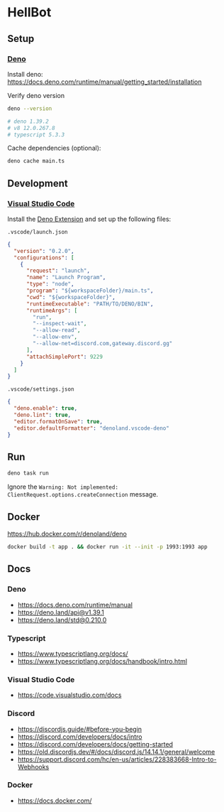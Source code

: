 # HellBot

## Setup

### [Deno](https://deno.com/)

Install deno:\
https://docs.deno.com/runtime/manual/getting_started/installation

Verify deno version

```sh
deno --version

# deno 1.39.2
# v8 12.0.267.8
# typescript 5.3.3
```

Cache dependencies (optional):

```sh
deno cache main.ts
```

## Development

### [Visual Studio Code](https://code.visualstudio.com/)

Install the
[Deno Extension](https://marketplace.visualstudio.com/items?itemName=denoland.vscode-deno)
and set up the following files:

`.vscode/launch.json`

```json
{
  "version": "0.2.0",
  "configurations": [
    {
      "request": "launch",
      "name": "Launch Program",
      "type": "node",
      "program": "${workspaceFolder}/main.ts",
      "cwd": "${workspaceFolder}",
      "runtimeExecutable": "PATH/TO/DENO/BIN",
      "runtimeArgs": [
        "run",
        "--inspect-wait",
        "--allow-read",
        "--allow-env",
        "--allow-net=discord.com,gateway.discord.gg"
      ],
      "attachSimplePort": 9229
    }
  ]
}
```

`.vscode/settings.json`

```json
{
  "deno.enable": true,
  "deno.lint": true,
  "editor.formatOnSave": true,
  "editor.defaultFormatter": "denoland.vscode-deno"
}
```

## Run

```sh
deno task run
```

Ignore the `Warning: Not implemented: ClientRequest.options.createConnection`
message.

## Docker

https://hub.docker.com/r/denoland/deno

```sh
docker build -t app . && docker run -it --init -p 1993:1993 app
```

## Docs

### Deno

- https://docs.deno.com/runtime/manual
- https://deno.land/api@v1.39.1
- https://deno.land/std@0.210.0

### Typescript

- https://www.typescriptlang.org/docs/
- https://www.typescriptlang.org/docs/handbook/intro.html

### Visual Studio Code

- https://code.visualstudio.com/docs

### Discord

- https://discordjs.guide/#before-you-begin
- https://discord.com/developers/docs/intro
- https://discord.com/developers/docs/getting-started
- https://old.discordjs.dev/#/docs/discord.js/14.14.1/general/welcome
- https://support.discord.com/hc/en-us/articles/228383668-Intro-to-Webhooks

### Docker

- https://docs.docker.com/
